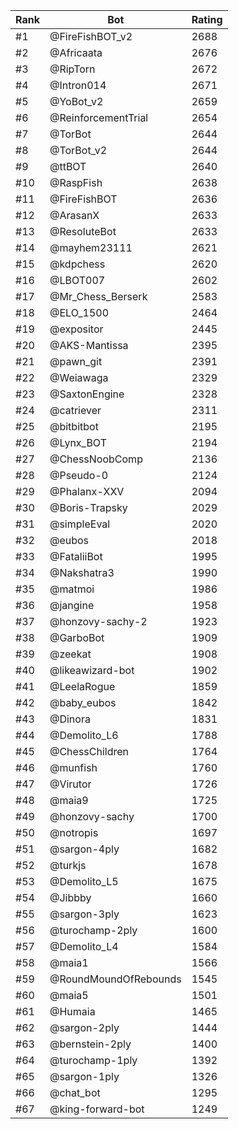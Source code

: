 Rank|Bot|Rating
---|---|---
#1|@FireFishBOT_v2|2688
#2|@Africaata|2676
#3|@RipTorn|2672
#4|@Intron014|2671
#5|@YoBot_v2|2659
#6|@ReinforcementTrial|2654
#7|@TorBot|2644
#8|@TorBot_v2|2644
#9|@ttBOT|2640
#10|@RaspFish|2638
#11|@FireFishBOT|2636
#12|@ArasanX|2633
#13|@ResoluteBot|2633
#14|@mayhem23111|2621
#15|@kdpchess|2620
#16|@LBOT007|2602
#17|@Mr_Chess_Berserk|2583
#18|@ELO_1500|2464
#19|@expositor|2445
#20|@AKS-Mantissa|2395
#21|@pawn_git|2391
#22|@Weiawaga|2329
#23|@SaxtonEngine|2328
#24|@catriever|2311
#25|@bitbitbot|2195
#26|@Lynx_BOT|2194
#27|@ChessNoobComp|2136
#28|@Pseudo-0|2124
#29|@Phalanx-XXV|2094
#30|@Boris-Trapsky|2029
#31|@simpleEval|2020
#32|@eubos|2018
#33|@FataliiBot|1995
#34|@Nakshatra3|1990
#35|@matmoi|1986
#36|@jangine|1958
#37|@honzovy-sachy-2|1923
#38|@GarboBot|1909
#39|@zeekat|1908
#40|@likeawizard-bot|1902
#41|@LeelaRogue|1859
#42|@baby_eubos|1842
#43|@Dinora|1831
#44|@Demolito_L6|1788
#45|@ChessChildren|1764
#46|@munfish|1760
#47|@Virutor|1726
#48|@maia9|1725
#49|@honzovy-sachy|1700
#50|@notropis|1697
#51|@sargon-4ply|1682
#52|@turkjs|1678
#53|@Demolito_L5|1675
#54|@Jibbby|1660
#55|@sargon-3ply|1623
#56|@turochamp-2ply|1600
#57|@Demolito_L4|1584
#58|@maia1|1566
#59|@RoundMoundOfRebounds|1545
#60|@maia5|1501
#61|@Humaia|1465
#62|@sargon-2ply|1444
#63|@bernstein-2ply|1400
#64|@turochamp-1ply|1392
#65|@sargon-1ply|1326
#66|@chat_bot|1295
#67|@king-forward-bot|1249
